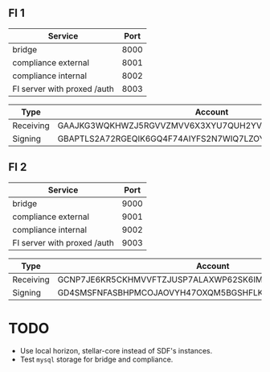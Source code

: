 
## FI 1

Service | Port
--------|-----
bridge | 8000
compliance external | 8001
compliance internal | 8002
FI server with proxed /auth | 8003

Type | Account
-----|--------
Receiving | GAAJKG3WQKHWZJ5RGVVZMVV6X3XYU7QUH2YVATQ2KBVR2ZJYLG35Z65A
Signing | GBAPTLS2A72RGEQIK6GQ4F74AIYFS2N7WIQ7LZOYKOJT4KD6MUQEHOEU

## FI 2

Service | Port
--------|-----
bridge | 9000
compliance external | 9001
compliance internal | 9002
FI server with proxed /auth | 9003

Type | Account
-----|--------
Receiving | GCNP7JE6KR5CKHMVVFTZJUSP7ALAXWP62SK6IMIY4IF3JCHEZKBJKDZF
Signing | GD4SMSFNFASBHPMCOJAOVYH47OXQM5BGSHFLKHO5BGRGUK6ZOAVDG54B

# TODO
- Use local horizon, stellar-core instead of SDF's instances.
- Test `mysql` storage for bridge and compliance.
